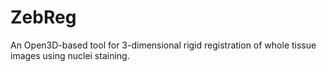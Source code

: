 # ZebReg
An Open3D-based tool for 3-dimensional rigid registration of whole tissue images using nuclei staining. 
